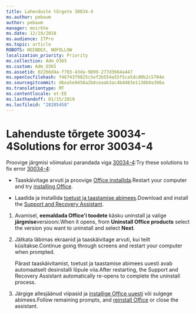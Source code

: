 ```yaml
---
title: Lahenduste tõrgete 30034-4
ms.author: pebaum
author: pebaum
manager: mnirkhe
ms.date: 12/19/2018
ms.audience: ITPro
ms.topic: article
ROBOTS: NOINDEX, NOFOLLOW
localization_priority: Priority
ms.collection: Adm_O365
ms.custom: Adm_O365
ms.assetid: 02266d4a-f703-43da-9899-277d3664a447
ms.openlocfilehash: f4674379825c5ef2b554a55f5ca5dcd0b2c5704e
ms.sourcegitcommit: d6ea5e9458a2b8ceaab3ac4bd483e1130b9a398a
ms.translationtype: MT
ms.contentlocale: et-EE
ms.lasthandoff: 01/15/2019
ms.locfileid: "28285458"
---
```

# <a name="solutions-for-error-30034-4"></a><span data-ttu-id="845f2-102">Lahenduste tõrgete 30034-4</span><span class="sxs-lookup"><span data-stu-id="845f2-102">Solutions for error 30034-4</span></span>

<span data-ttu-id="845f2-103">Proovige järgmisi võimalusi parandada viga [30034-4](https://support.office.com/article/d5df89a9-0507-4b4c-92f9-22f457e630aa?wt.mc_id=Alchemy_ClientDIA):</span><span class="sxs-lookup"><span data-stu-id="845f2-103">Try these solutions to fix error [30034-4](https://support.office.com/article/d5df89a9-0507-4b4c-92f9-22f457e630aa?wt.mc_id=Alchemy_ClientDIA):</span></span>
  
- <span data-ttu-id="845f2-104">Taaskäivitage arvuti ja proovige [Office installida](https://portal.office.com/OLS/MySoftware.aspx).</span><span class="sxs-lookup"><span data-stu-id="845f2-104">Restart your computer and try [installing Office](https://portal.office.com/OLS/MySoftware.aspx).</span></span>
    
- <span data-ttu-id="845f2-105">Laadida ja installida [toetust ja taastamise abimees](https://aka.ms/SARA-OfficeUninstall-Alchemy).</span><span class="sxs-lookup"><span data-stu-id="845f2-105">Download and install the [Support and Recovery Assistant](https://aka.ms/SARA-OfficeUninstall-Alchemy).</span></span>
    
1. <span data-ttu-id="845f2-106">Avamisel, **eemaldada Office'i toodete** käsku uninstall ja valige **järgmise**versiooni.</span><span class="sxs-lookup"><span data-stu-id="845f2-106">When it opens, from **Uninstall Office products** select the version you want to uninstall and select **Next**.</span></span> 
    
2. <span data-ttu-id="845f2-107">Jätkata läbimas ekraanid ja taaskäivitage arvuti, kui teilt küsitakse.</span><span class="sxs-lookup"><span data-stu-id="845f2-107">Continue going through screens and restart your computer when prompted.</span></span>
    
    <span data-ttu-id="845f2-108">Pärast taaskäivitamist, toetust ja taastamise abimees uuesti avab automaatselt desinstalli lõpule viia.</span><span class="sxs-lookup"><span data-stu-id="845f2-108">After restarting, the Support and Recovery Assistant automatically re-opens to complete the uninstall process.</span></span>
    
3. <span data-ttu-id="845f2-109">Järgige allesjäänud viipasid ja [installige Office uuesti](https://portal.office.com/OLS/MySoftware.aspx) või sulgege abimees.</span><span class="sxs-lookup"><span data-stu-id="845f2-109">Follow remaining prompts, and [reinstall Office](https://portal.office.com/OLS/MySoftware.aspx) or close the assistant.</span></span> 
    

